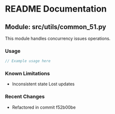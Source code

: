 # README Documentation

## Module: src/utils/common_51.py

This module handles concurrency issues operations.

### Usage

```java
// Example usage here
```

### Known Limitations

- Inconsistent state Lost updates

### Recent Changes

- Refactored in commit f52b00be
